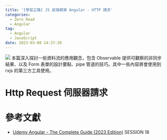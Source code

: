 ```yaml
---
title: '[學習之路] JS 前端框架 Angular - HTTP 請求'
categories:
  - Zero Road
  - Angular
tag:
  - Angular
  - JavaScript
date: 2023-03-08 14:37:20
---
```


![](https://i.imgur.com/WC5iApN.png)
本篇深入探討一些資料流的應用觀念，包含 Observable 提供可觀察的非同步結果、以及 Form 表單的設計要點、pipe 管道的技巧。其中一些內容將會使用到 rxjs 的第三方工具使用。

<!-- more -->

# Http Request 伺服器請求




# 參考文獻
- [Udemy Angular - The Complete Guide (2023 Edition)](https://www.udemy.com/course/the-complete-guide-to-angular-2/) SESSION 18